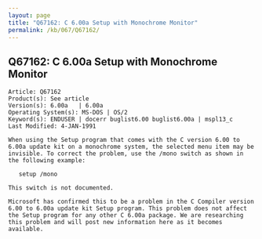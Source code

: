```yaml
---
layout: page
title: "Q67162: C 6.00a Setup with Monochrome Monitor"
permalink: /kb/067/Q67162/
---
```


## Q67162: C 6.00a Setup with Monochrome Monitor

	Article: Q67162
	Product(s): See article
	Version(s): 6.00a   | 6.00a
	Operating System(s): MS-DOS | OS/2
	Keyword(s): ENDUSER | docerr buglist6.00 buglist6.00a | mspl13_c
	Last Modified: 4-JAN-1991
	
	When using the Setup program that comes with the C version 6.00 to
	6.00a update kit on a monochrome system, the selected menu item may be
	invisible. To correct the problem, use the /mono switch as shown in
	the following example:
	
	   setup /mono
	
	This switch is not documented.
	
	Microsoft has confirmed this to be a problem in the C Compiler version
	6.00 to 6.00a update kit Setup program. This problem does not affect
	the Setup program for any other C 6.00a package. We are researching
	this problem and will post new information here as it becomes
	available.

